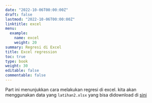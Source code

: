 ```yaml
---
date: "2022-10-06T00:00:00Z"
draft: false
lastmod: "2022-10-06T00:00:00Z"
linktitle: excel
menu:
  example:
    name: excel
    weight: 20
summary: Regresi di Excel
title: Excel regression
toc: true
type: book
weight: 30
editable: false
commentable: false
---
```


Part ini menunjukkan cara melakukan regresi di excel. kita akan menggunakan data yang `latihan2.xlsx` yang bisa didownload di [sini](https://drive.google.com/drive/u/1/folders/1exmFFbe7Ons-0nQ_arqtp0N9ZzG1Cozk)


